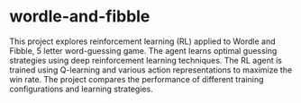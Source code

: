 # wordle-and-fibble

This project explores reinforcement learning (RL) applied to Wordle and Fibble, 5 letter word-guessing game. The agent learns optimal guessing strategies using deep reinforcement learning techniques.
The RL agent is trained using Q-learning and various action representations to maximize the win rate. The project compares the performance of different training configurations and learning strategies.
